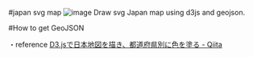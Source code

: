 #japan svg map
![image](https://cloud.githubusercontent.com/assets/1988660/20480164/bd06cbea-b024-11e6-8fc1-bdfe28b418bb.png)
Draw svg Japan map using d3js and geojson.

#How to get GeoJSON

・reference
[D3.jsで日本地図を描き、都道府県別に色を塗る - Qiita](http://qiita.com/ran/items/d88c5126362576be3291)
